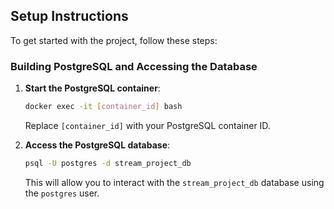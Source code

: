 ## Setup Instructions

To get started with the project, follow these steps:

### Building PostgreSQL and Accessing the Database

1. **Start the PostgreSQL container**:
    ```bash
    docker exec -it [container_id] bash
    ```

    Replace `[container_id]` with your PostgreSQL container ID.

2. **Access the PostgreSQL database**:
    ```bash
    psql -U postgres -d stream_project_db
    ```

    This will allow you to interact with the `stream_project_db` database using the `postgres` user.
